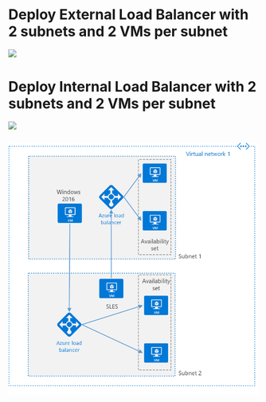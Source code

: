 ﻿# Deploy External Load Balancer with 2 subnets and 2 VMs per subnet

<a href="https://portal.azure.com/#create/Microsoft.Template/uri/https%3A%2F%2Fraw.githubusercontent.com%2Fsfiguemsft%2Floadbalancers%2Fmaster%2FELB%2Fazuredeploy.json" target="_blank">
    <img src="http://azuredeploy.net/deploybutton.png"/>
</a>

# Deploy Internal Load Balancer with 2 subnets and 2 VMs per subnet
<a href="https://portal.azure.com/#create/Microsoft.Template/uri/https%3A%2F%2Fraw.githubusercontent.com%2Fsfiguemsft%2Floadbalancers%2Fmaster%2FILB%2Fazuredeploy.json" target="_blank">
    <img src="http://azuredeploy.net/deploybutton.png"/>
</a> 

###
![image](https://github.com/sfiguemsft/loadbalancers/blob/master/images/ILB.png)
